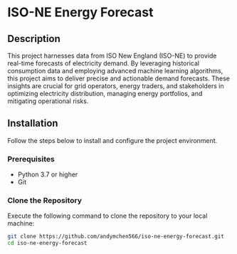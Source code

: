 # ISO-NE Energy Forecast

## Description
This project harnesses data from ISO New England (ISO-NE) to provide real-time forecasts of electricity demand. By leveraging historical consumption data and employing advanced machine learning algorithms, this project aims to deliver precise and actionable demand forecasts. These insights are crucial for grid operators, energy traders, and stakeholders in optimizing electricity distribution, managing energy portfolios, and mitigating operational risks.

## Installation
Follow the steps below to install and configure the project environment.

### Prerequisites
- Python 3.7 or higher
- Git

### Clone the Repository
Execute the following command to clone the repository to your local machine:

```bash
git clone https://github.com/andymchen566/iso-ne-energy-forecast.git
cd iso-ne-energy-forecast
